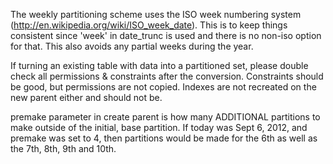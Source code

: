 The weekly partitioning scheme uses the ISO week numbering system (http://en.wikipedia.org/wiki/ISO_week_date). This is to keep things consistent since 'week' in date_trunc is used and there is no non-iso option for that. This also avoids any partial weeks during the year.

If turning an existing table with data into a partitioned set, please double check all permissions & constraints after the conversion. Constraints should be good, but permissions are not copied. Indexes are not recreated on the new parent either and should not be.

premake parameter in create parent is how many ADDITIONAL partitions to make outside of the initial, base partition.
If today was Sept 6, 2012, and premake was set to 4, then partitions would be made for the 6th as well as the 7th, 8th, 9th and 10th.
